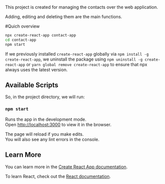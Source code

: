 This project is created for managing the contacts over the web application.

Adding, editing and deleting them are the main functions.

#Quich overview

```sh
npx create-react-app contact-app
cd contact-app
npm start
```

If we previously installed `create-react-app` globally via `npm install -g create-react-app`, we uninstall the package using `npm uninstall -g create-react-app` or `yarn global remove create-react-app` to ensure that npx always uses the latest version.

## Available Scripts
So, in the project directory, we will run:

### `npm start`

Runs the app in the development mode.<br>
Open [http://localhost:3000](http://localhost:3000) to view it in the browser.

The page will reload if you make edits.<br>
You will also see any lint errors in the console.

## Learn More

You can learn more in the [Create React App documentation](https://facebook.github.io/create-react-app/docs/getting-started).

To learn React, check out the [React documentation](https://reactjs.org/).

